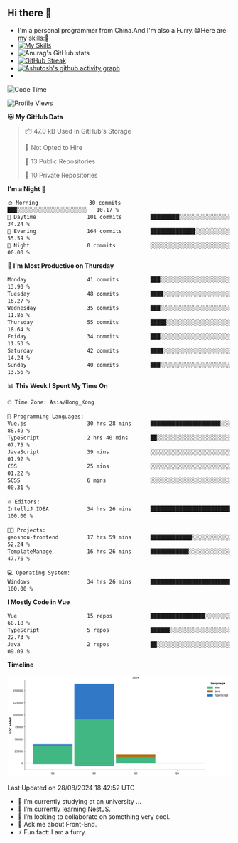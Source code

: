 ## Hi there 👋
- I'm a personal programmer from China.And I'm also a Furry.😂Here are my skills:🤔
- [![My Skills](https://skillicons.dev/icons?i=js,html,css,vue,typescript,java,golang)](https://skillicons.dev)
- ![Anurag's GitHub stats](https://github-readme-stats.vercel.app/api?username=FluffyChi-Xing&count_private=true&show_icons=true&theme=radical)
- [![GitHub Streak](https://streak-stats.demolab.com/?user=FluffyChi-Xing)](https://git.io/streak-stats)
- [![Ashutosh's github activity graph](https://github-readme-activity-graph.vercel.app/graph?username=FluffyChi-Xing&theme=github-compact)](https://github.com/ashutosh00710/github-readme-activity-graph)
- <!--START_SECTION:waka-->
![Code Time](http://img.shields.io/badge/Code%20Time-297%20hrs%2042%20mins-blue)

![Profile Views](http://img.shields.io/badge/Profile%20Views-0-blue)

**🐱 My GitHub Data** 

> 📦 47.0 kB Used in GitHub's Storage 
 > 
> 🚫 Not Opted to Hire
 > 
> 📜 13 Public Repositories 
 > 
> 🔑 10 Private Repositories 
 > 
**I'm a Night 🦉** 

```text
🌞 Morning                30 commits          ███░░░░░░░░░░░░░░░░░░░░░░   10.17 % 
🌆 Daytime                101 commits         █████████░░░░░░░░░░░░░░░░   34.24 % 
🌃 Evening                164 commits         ██████████████░░░░░░░░░░░   55.59 % 
🌙 Night                  0 commits           ░░░░░░░░░░░░░░░░░░░░░░░░░   00.00 % 
```
📅 **I'm Most Productive on Thursday** 

```text
Monday                   41 commits          ███░░░░░░░░░░░░░░░░░░░░░░   13.90 % 
Tuesday                  48 commits          ████░░░░░░░░░░░░░░░░░░░░░   16.27 % 
Wednesday                35 commits          ███░░░░░░░░░░░░░░░░░░░░░░   11.86 % 
Thursday                 55 commits          █████░░░░░░░░░░░░░░░░░░░░   18.64 % 
Friday                   34 commits          ███░░░░░░░░░░░░░░░░░░░░░░   11.53 % 
Saturday                 42 commits          ████░░░░░░░░░░░░░░░░░░░░░   14.24 % 
Sunday                   40 commits          ███░░░░░░░░░░░░░░░░░░░░░░   13.56 % 
```


📊 **This Week I Spent My Time On** 

```text
🕑︎ Time Zone: Asia/Hong_Kong

💬 Programming Languages: 
Vue.js                   30 hrs 28 mins      ██████████████████████░░░   88.49 % 
TypeScript               2 hrs 40 mins       ██░░░░░░░░░░░░░░░░░░░░░░░   07.75 % 
JavaScript               39 mins             ░░░░░░░░░░░░░░░░░░░░░░░░░   01.92 % 
CSS                      25 mins             ░░░░░░░░░░░░░░░░░░░░░░░░░   01.22 % 
SCSS                     6 mins              ░░░░░░░░░░░░░░░░░░░░░░░░░   00.31 % 

🔥 Editors: 
IntelliJ IDEA            34 hrs 26 mins      █████████████████████████   100.00 % 

🐱‍💻 Projects: 
gaoshou-frontend         17 hrs 59 mins      █████████████░░░░░░░░░░░░   52.24 % 
TemplateManage           16 hrs 26 mins      ████████████░░░░░░░░░░░░░   47.76 % 

💻 Operating System: 
Windows                  34 hrs 26 mins      █████████████████████████   100.00 % 
```

**I Mostly Code in Vue** 

```text
Vue                      15 repos            █████████████████░░░░░░░░   68.18 % 
TypeScript               5 repos             ██████░░░░░░░░░░░░░░░░░░░   22.73 % 
Java                     2 repos             ██░░░░░░░░░░░░░░░░░░░░░░░   09.09 % 
```



**Timeline**

![Lines of Code chart](https://raw.githubusercontent.com/FluffyChi-Xing/FluffyChi-Xing/main/assets/bar_graph.png)


 Last Updated on 28/08/2024 18:42:52 UTC
<!--END_SECTION:waka-->
- 🔭 I’m currently studying at an university ...
- 🌱 I’m currently learning NestJS.
- 👯 I’m looking to collaborate on something very cool.
- 💬 Ask me about Front-End.
- ⚡ Fun fact: I am a furry.

